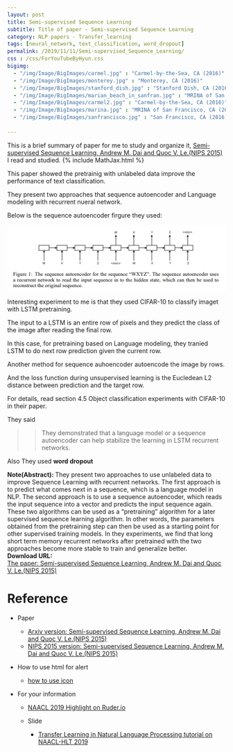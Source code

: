 ```yaml
---
layout: post
title: Semi-supervised Sequence Learning
subtitle: Title of paper - Semi-supervised Sequence Learning
category: NLP papers - Transfer_learning
tags: [neural_network, text_classification, word_dropout]
permalink: /2019/11/11/Semi-supervised_Sequence_Learning/
css : /css/ForYouTubeByHyun.css
bigimg: 
  - "/img/Image/BigImages/carmel.jpg" : "Carmel-by-the-Sea, CA (2016)"
  - "/img/Image/BigImages/monterey.jpg" : "Monterey, CA (2016)"
  - "/img/Image/BigImages/stanford_dish.jpg" : "Stanford Dish, CA (2016)"
  - "/img/Image/BigImages/marian_beach_in_sanfran.jpg" : "MRINA of San Francisco, CA (2016)"
  - "/img/Image/BigImages/carmel2.jpg" : "Carmel-by-the-Sea, CA (2016)"
  - "/img/Image/BigImages/marina.jpg" : "MRINA of San Francisco, CA (2016)"
  - "/img/Image/BigImages/sanfrancisco.jpg" : "San Francisco, CA (2016)"
  
---
```


This is a brief summary of paper for me to study and organize it, [Semi-supervised Sequence Learning, Andrew M. Dai and Quoc V. Le.(NIPS 2015)](https://papers.nips.cc/paper/5949-semi-supervised-sequence-learning) I read and studied. 
{% include MathJax.html %}

This paper showed the pretrainig with unlabeled data improve the performance of text classification. 

They present two approaches that sequence autoencoder and Language modeling with recurrent nueral network. 

Below is the sequence autoencoder firgure they used: 

![](/img/Image/NaturalLanguageProcessing/NLPLabs/Paper_Investigation/Text_Classification/2019-11-11-Semi-supervised_Sequence_Learning/semi-supervised_sequence_learning.PNG)

Interesting experiment to me is that they used CIFAR-10 to classify imaget with LSTM pretraining.

The input to a LSTM is an entire row of pixels and they predict the class of the image after reading the final row. 

In this case, for pretraining based on Language modeling, they tranied LSTM to do next row prediction given the current row.

Another method for sequence auhoencoder autoencode the image by rows.

And the loss function during unsupervised learning is the Eucledean L2 distance between prediction and the target row. 

For details, read section  4.5 Object classification experiments with CIFAR-10 in their paper.

They said 

>>  They demonstrated that a language model or a sequence autoencoder can help stabilize the learning in LSTM recurrent networks.

Also They used **word dropout**

<div class="alert alert-info" role="alert"><i class="fa fa-info-circle"></i> <b>Note(Abstract): </b>
They present two approaches to use unlabeled data to improve Sequence Learning with recurrent networks. The first approach is to predict what comes next in a sequence, which is a language model in NLP. The second approach is to use a sequence autoencoder, which reads the input sequence into a vector and predicts the input sequence again. These two algorithms can be used as a “pretraining” algorithm for a later supervised sequence learning algorithm. In other words, the parameters obtained from the pretraining step can then be used as a starting point for other supervised training models. In they experiments, we find that long short term memory recurrent networks after pretrained with the two approaches become more stable to train and generalize better.
</div>
    
<div class="alert alert-success" role="alert"><i class="fa fa-paperclip fa-lg"></i> <b>Download URL: </b><br>
  <a href="https://papers.nips.cc/paper/5949-semi-supervised-sequence-learning">The paper: Semi-supervised Sequence Learning, Andrew M. Dai and Quoc V. Le.(NIPS 2015)</a>
</div>

# Reference 

- Paper 
  - [Arxiv version: Semi-supervised Sequence Learning, Andrew M. Dai and Quoc V. Le.(NIPS 2015)](https://arxiv.org/abs/1511.01432)
  - [NIPS 2015 version: Semi-supervised Sequence Learning, Andrew M. Dai and Quoc V. Le.(NIPS 2015)](https://papers.nips.cc/paper/5949-semi-supervised-sequence-learning)
  
- How to use html for alert
  - [how to use icon](http://idratherbewriting.com/documentation-theme-jekyll/mydoc_icons.html)
    
- For your information
  - [NAACL 2019 Highlight on Ruder.io](http://ruder.io/naacl2019/)
  
  - Slide 
    - [Transfer Learning in Natural Language Processing tutorial on NAACL-HLT 2019](https://docs.google.com/presentation/d/1fIhGikFPnb7G5kr58OvYC3GN4io7MznnM0aAgadvJfc/edit#slide=id.g5888218f39_177_4)
































